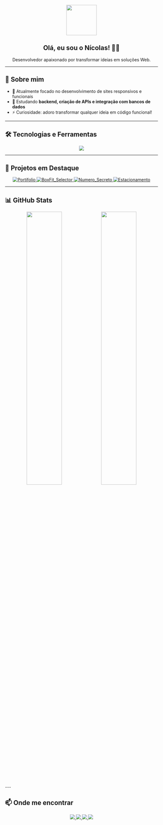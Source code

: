 <p align="center">
  <img src="https://media.giphy.com/media/hvRJCLFzcasrR4ia7z/giphy.gif" width="100"/>
</p>

<h2 align="center">Olá, eu sou o Nícolas! 👨‍💻</h2>
<p align="center">Desenvolvedor apaixonado por transformar ideias em soluções Web.</p>

---

## 🧠 Sobre mim

- 🔭 Atualmente focado no desenvolvimento de sites responsivos e funcionais  
- 🌱 Estudando **backend, criação de APIs e integração com bancos de dados**  
- ⚡ Curiosidade: adoro transformar qualquer ideia em código funcional!

---

## 🛠️ Tecnologias e Ferramentas

<p align="center">
  <img src="https://skillicons.dev/icons?i=js,nodejs,html,css,java,godot" />
</p>

---

## 🚀 Projetos em Destaque

<p align="center">

  <a href="https://github.com/NicoQuei/Portifolio">
    <img src="https://github-readme-stats.vercel.app/api/pin/?username=NicoQuei&repo=Portifolio&theme=github_dark&hide_border=true" alt="Portifolio" />
  </a>

  <a href="https://github.com/NicoQuei/BoxFit_Selector">
    <img src="https://github-readme-stats.vercel.app/api/pin/?username=NicoQuei&repo=BoxFit_Selector&theme=github_dark&hide_border=true" alt="BoxFit_Selector" />
  </a>

  <a href="https://github.com/NicoQuei/Numero_Secreto">
    <img src="https://github-readme-stats.vercel.app/api/pin/?username=NicoQuei&repo=Numero_Secreto&theme=github_dark&hide_border=true" alt="Numero_Secreto" />
  </a>

  <a href="https://github.com/NicoQuei/Estacionamento">
    <img src="https://github-readme-stats.vercel.app/api/pin/?username=NicoQuei&repo=Estacionamento&theme=github_dark&hide_border=true" alt="Estacionamento" />
  </a>

</p>

---

## 📊 GitHub Stats

<p align="center">
  <img src="https://github-readme-stats.vercel.app/api?username=NicoQuei&show_icons=true&theme=github_dark&hide_border=true&count_private=true" width="48%" />
  <img src="https://github-readme-stats.vercel.app/api/top-langs/?username=NicoQuei&layout=compact&theme=github_dark&hide_border=true" width="48%" />
</p>
---

## 📫 Onde me encontrar

<p align="center">
  <a href="https://discord.com/users/nicooodiado">
    <img src="https://img.shields.io/badge/Discord-%23626A9B.svg?style=for-the-badge&logo=discord&logoColor=white" />
  </a>
  <a href="https://www.linkedin.com/in/n%C3%ADcolas-queiroga-644482304/">
    <img src="https://img.shields.io/badge/LinkedIn-%230077B5.svg?style=for-the-badge&logo=linkedin&logoColor=white" />
  </a>
  <a href="https://github.com/NicoQuei">
    <img src="https://img.shields.io/badge/GitHub-%2312100E.svg?style=for-the-badge&logo=github&logoColor=white" />
  </a>
  <a href="mailto:nicolasqueirogapix@gmail.com">
    <img src="https://img.shields.io/badge/Email-%23D14836.svg?style=for-the-badge&logo=gmail&logoColor=white" />
  </a>
</p>
